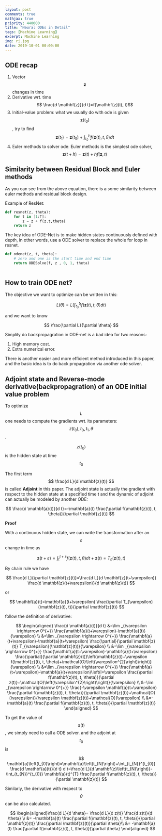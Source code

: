```yaml
---
layout: post
comments: true
mathjax: true
priority: 440000
title: "Neural ODEs in Detail"
tags: [Machine Learning]
excerpt: Machine Learning
img: ri.jpg
date: 2019-10-01 00:00:00
---
```


## ODE recap
1. Vector $$\mathbf{z}$$ changes in time
2. Derivative wrt. time $$ \frac{d \mathbf{z}}{d t}=f(\mathbf{z}(t), t)$$
3. Initial-value problem: what we usually do with ode is given $$\mathbf{z}(t_{0})$$, try to find
$$
\mathbf{z}\left(t_{1}\right)=\mathbf{z}\left(t_{0}\right)+\int_{t_{0}}^{t_{1}} f(\mathbf{z}(t), t, \theta) d t
$$ 
4. Euler methods to solver ode: Euler methods is the simplest ode solver,
$$
\mathbf{z}(t+h)=\mathbf{z}(t)+h f(\mathbf{z}, t)
$$




## Similarity between Residual Block and Euler methods

As you can see from the above equation, there is a some similarity between euler methods and residual block design.

Example of ResNet:

```python
def resnet(z, theta):
    for t in [1:T]:
        z = z + f(z,t,theta)
    return z
```

The key idea of ODE-Net is to make hidden states continuously defined with depth, in other words, use a 
ODE solver to replace the whole for loop in resnet.

```python
def odenet(z, t, theta):
    # zero and one is the start time and end time
    return ODESolve(f, z , 0, 1, theta)
    
```


## How to train ODE net?


The objective we want to optimize can be written in this:

$$
L(\theta)=L\left(\int_{t_{0}}^{t_{1}} f(\mathbf{z}(t), t, \theta) d t\right)
$$

and we want to know 

$$
\frac{\partial L}{\partial \theta}
$$

Simplily do backpropagration in ODE-net is a bad idea for two reasons:

1. High memory cost.
2. Extra numerical error.

There is another easier and more efficient method introduced in this paper, and the basic idea is to do back propagration via another ode solver.

## Adjoint state and Reverse-mode derivative(backpropagration) of an ODE initial value problem

To optimize $$L$$ one needs to compute the gradients wrt. its parameters: $$z(t_0), t_0, t_1, \theta$$.

$$z(t_0)$$ is the hidden state at time $$t_0$$

The first term $$
\frac{d L}{d \mathbf{z}(t)}
$$ is called **Adjoint** in this paper. The adjoint state is actually the gradient with respect to the hidden state at a specified time t and the dynamic of adjoint can actually be modeled by another ODE:

 
$$
\frac{d \mathbf{a}(t)}{d t}=-\mathbf{a}(t) \frac{\partial f(\mathbf{z}(t), t, \theta)}{\partial \mathbf{z}(t)}
$$

**Proof**

With a continuous hidden state, we can write the transformation after an $$\varepsilon$$ change in time as 

$$
\mathbf{z}(t+\varepsilon)=\int_{t}^{t+\varepsilon} f(\mathbf{z}(t), t, \theta) d t+\mathbf{z}(t)=T_{\varepsilon}(\mathbf{z}(t), t)
$$

By chain rule we have 

$$
\frac{d L}{\partial \mathbf{z}(t)}=\frac{d L}{d \mathbf{z}(t+\varepsilon)} \frac{d \mathbf{z}(t+\varepsilon)}{d \mathbf{z}(t)}
$$

or 

$$
\mathbf{a}(t)=\mathbf{a}(t+\varepsilon) \frac{\partial T_{\varepsilon}(\mathbf{z}(t), t)}{\partial \mathbf{z}(t)}
$$

follow the definition of derivative:


 $$
\begin{aligned} \frac{d \mathbf{a}(t)}{d t} &=\lim _{\varepsilon \rightarrow 0^{+}} \frac{\mathbf{a}(t+\varepsilon)-\mathbf{a}(t)}{\varepsilon} \\ &=\lim _{\varepsilon \rightarrow 0^{+}} \frac{\mathbf{a}(t+\varepsilon)-\mathbf{a}(t+\varepsilon) \frac{\partial}{\partial \mathbf{z}(t)} T_{\varepsilon}(\mathbf{z}(t))}{\varepsilon} \\ &=\lim _{\varepsilon \rightarrow 0^{+}} \frac{\mathbf{a}(t+\varepsilon)-\mathbf{a}(t+\varepsilon) \frac{\partial}{\partial \mathbf{z}(t)}\left(\mathbf{z}(t)+\varepsilon f(\mathbf{z}(t), t, \theta)+\mathcal{O}\left(\varepsilon^{2}\right)\right)}{\varepsilon} \\ &=\lim _{\varepsilon \rightarrow 0^{+}} \frac{\mathbf{a}(t+\varepsilon)-\mathbf{a}(t+\varepsilon)\left(I+\varepsilon \frac{\partial f(\mathbf{z}(t), t, \theta)}{\partial z(t)}+\mathcal{O}\left(\varepsilon^{2}\right)\right)}{\varepsilon} \\ &=\lim _{\varepsilon \rightarrow 0^{+}} \frac{-\varepsilon \mathbf{a}(t+\varepsilon) \frac{\partial f(\mathbf{z}(t), t, \theta)}{\partial \mathbf{z}(t)}+\mathcal{O}(\varepsilon)}{\varepsilon \mathbf{z}(t)}+\mathcal{O}(\varepsilon) \\ &=-\mathbf{a}(t) \frac{\partial f(\mathbf{z}(t), t, \theta)}{\partial \mathbf{z}(t)} \end{aligned}
$$

To get the value of $$a(t)$$, we simply need to call a ODE solver. and the adjoint at $$t_0$$ is 

$$
\mathbf{a}\left(t_{0}\right)=\mathbf{a}\left(t_{N}\right)+\int_{t_{N}}^{t_{0}} \frac{d \mathbf{a}(t)}{d t} d t=\frac{d L}{d \mathbf{z}\left(t_{N}\right)}-\int_{t_{N}}^{t_{0}} \mathbf{a}(t)^{T} \frac{\partial f(\mathbf{z}(t), t, \theta)}{\partial \mathbf{z}(t)}
$$

Similarly, the derivative with respect to $$\theta$$ can be also calculated.


$$
\begin{aligned}\frac{d L}{d \theta}= \frac{d L}{d z(t)} \frac{d z(t)}{d \theta} \\ &=
-\mathbf{a}(t) \frac{\partial f(\mathbf{z}(t), t, \theta)}{\partial \mathbf{z}(t)} \frac{\partial \mathbf{z}(t)}{\partial \theta}\\ &=  -\mathbf{a}(t) \frac{\partial f(\mathbf{z}(t), t, \theta)}{\partial \theta}
\end{aligned}
$$














